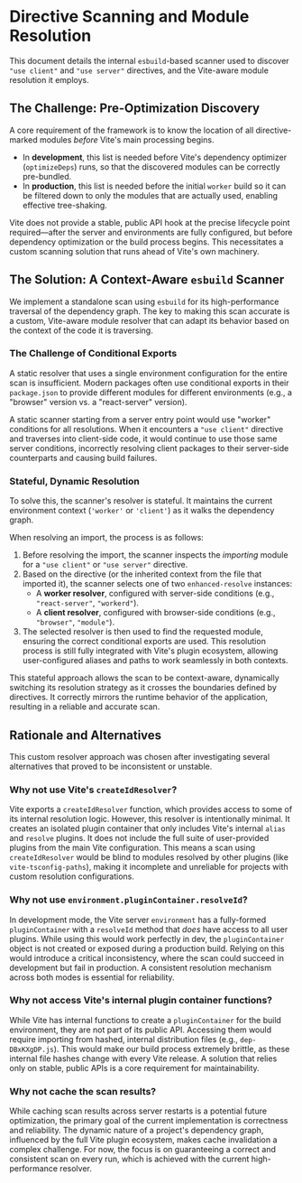 # Directive Scanning and Module Resolution

This document details the internal `esbuild`-based scanner used to discover `"use client"` and `"use server"` directives, and the Vite-aware module resolution it employs.

## The Challenge: Pre-Optimization Discovery

A core requirement of the framework is to know the location of all directive-marked modules *before* Vite's main processing begins.

-   In **development**, this list is needed before Vite's dependency optimizer (`optimizeDeps`) runs, so that the discovered modules can be correctly pre-bundled.
-   In **production**, this list is needed before the initial `worker` build so it can be filtered down to only the modules that are actually used, enabling effective tree-shaking.

Vite does not provide a stable, public API hook at the precise lifecycle point required—after the server and environments are fully configured, but before dependency optimization or the build process begins. This necessitates a custom scanning solution that runs ahead of Vite's own machinery.

## The Solution: A Context-Aware `esbuild` Scanner

We implement a standalone scan using `esbuild` for its high-performance traversal of the dependency graph. The key to making this scan accurate is a custom, Vite-aware module resolver that can adapt its behavior based on the context of the code it is traversing.

### The Challenge of Conditional Exports

A static resolver that uses a single environment configuration for the entire scan is insufficient. Modern packages often use conditional exports in their `package.json` to provide different modules for different environments (e.g., a "browser" version vs. a "react-server" version).

A static scanner starting from a server entry point would use "worker" conditions for all resolutions. When it encounters a `"use client"` directive and traverses into client-side code, it would continue to use those same server conditions, incorrectly resolving client packages to their server-side counterparts and causing build failures.

### Stateful, Dynamic Resolution

To solve this, the scanner's resolver is stateful. It maintains the current environment context (`'worker'` or `'client'`) as it walks the dependency graph.

When resolving an import, the process is as follows:
1.  Before resolving the import, the scanner inspects the *importing* module for a `"use client"` or `"use server"` directive.
2.  Based on the directive (or the inherited context from the file that imported it), the scanner selects one of two `enhanced-resolve` instances:
    *   A **worker resolver**, configured with server-side conditions (e.g., `"react-server"`, `"workerd"`).
    *   A **client resolver**, configured with browser-side conditions (e.g., `"browser"`, `"module"`).
3.  The selected resolver is then used to find the requested module, ensuring the correct conditional exports are used. This resolution process is still fully integrated with Vite's plugin ecosystem, allowing user-configured aliases and paths to work seamlessly in both contexts.

This stateful approach allows the scan to be context-aware, dynamically switching its resolution strategy as it crosses the boundaries defined by directives. It correctly mirrors the runtime behavior of the application, resulting in a reliable and accurate scan.

## Rationale and Alternatives

This custom resolver approach was chosen after investigating several alternatives that proved to be inconsistent or unstable.

### Why not use Vite's `createIdResolver`?

Vite exports a `createIdResolver` function, which provides access to some of its internal resolution logic. However, this resolver is intentionally minimal. It creates an isolated plugin container that only includes Vite's internal `alias` and `resolve` plugins. It does not include the full suite of user-provided plugins from the main Vite configuration. This means a scan using `createIdResolver` would be blind to modules resolved by other plugins (like `vite-tsconfig-paths`), making it incomplete and unreliable for projects with custom resolution configurations.

### Why not use `environment.pluginContainer.resolveId`?

In development mode, the Vite server `environment` has a fully-formed `pluginContainer` with a `resolveId` method that *does* have access to all user plugins. While using this would work perfectly in dev, the `pluginContainer` object is not created or exposed during a production build. Relying on this would introduce a critical inconsistency, where the scan could succeed in development but fail in production. A consistent resolution mechanism across both modes is essential for reliability.

### Why not access Vite's internal plugin container functions?

While Vite has internal functions to create a `pluginContainer` for the build environment, they are not part of its public API. Accessing them would require importing from hashed, internal distribution files (e.g., `dep-DBxKXgDP.js`). This would make our build process extremely brittle, as these internal file hashes change with every Vite release. A solution that relies only on stable, public APIs is a core requirement for maintainability.

### Why not cache the scan results?

While caching scan results across server restarts is a potential future optimization, the primary goal of the current implementation is correctness and reliability. The dynamic nature of a project's dependency graph, influenced by the full Vite plugin ecosystem, makes cache invalidation a complex challenge. For now, the focus is on guaranteeing a correct and consistent scan on every run, which is achieved with the current high-performance resolver.
